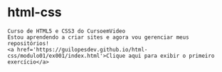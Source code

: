 # html-css
    Curso de HTML5 e CSS3 do CursoemVideo
    Estou aprendendo a criar sites e agora vou gerenciar meus repositórios!
    <a href='https://guilopesdev.github.io/html-css/modulo01/ex001/index.html'>Clique aqui para exibir o primeiro exercício</a>